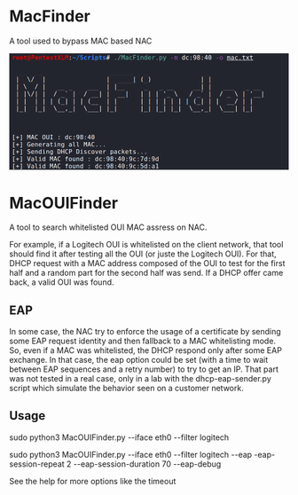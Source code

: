 # MacFinder
A tool used to bypass MAC based NAC

![MacFinder usage](MacFinder.png)


# MacOUIFinder

A tool to search whitelisted OUI MAC assress on NAC.

For example, if a Logitech OUI is whitelisted on the client network, that tool should find it after testing all the OUI (or juste the Logitech OUI).
For that, DHCP request with a MAC address composed of the OUI to test for the first half and a random part for the second half was send.
If a DHCP offer came back, a valid OUI was found.

## EAP

In some case, the NAC try to enforce the usage of a certificate by sending some EAP request identity and then fallback to a MAC whitelisting mode.
So, even if a MAC was whitelisted, the DHCP respond only after some EAP exchange.
In that case, the eap option could be set (with a time to wait between EAP sequences and a retry number) to try to get an IP.
That part was not tested in a real case, only in a lab with the dhcp-eap-sender.py script which simulate the behavior seen on a customer network.


## Usage

sudo python3 MacOUIFinder.py --iface eth0 --filter logitech

sudo python3 MacOUIFinder.py --iface eth0 --filter logitech --eap -eap-session-repeat 2 --eap-session-duration 70 --eap-debug

See the help for more options like the timeout